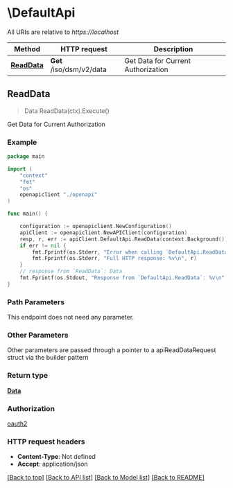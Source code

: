 # \DefaultApi

All URIs are relative to *https://localhost*

Method | HTTP request | Description
------------- | ------------- | -------------
[**ReadData**](DefaultApi.md#ReadData) | **Get** /iso/dsm/v2/data | Get Data for Current Authorization



## ReadData

> Data ReadData(ctx).Execute()

Get Data for Current Authorization



### Example

```go
package main

import (
    "context"
    "fmt"
    "os"
    openapiclient "./openapi"
)

func main() {

    configuration := openapiclient.NewConfiguration()
    apiClient := openapiclient.NewAPIClient(configuration)
    resp, r, err := apiClient.DefaultApi.ReadData(context.Background()).Execute()
    if err != nil {
        fmt.Fprintf(os.Stderr, "Error when calling `DefaultApi.ReadData``: %v\n", err)
        fmt.Fprintf(os.Stderr, "Full HTTP response: %v\n", r)
    }
    // response from `ReadData`: Data
    fmt.Fprintf(os.Stdout, "Response from `DefaultApi.ReadData`: %v\n", resp)
}
```

### Path Parameters

This endpoint does not need any parameter.

### Other Parameters

Other parameters are passed through a pointer to a apiReadDataRequest struct via the builder pattern


### Return type

[**Data**](Data.md)

### Authorization

[oauth2](../README.md#oauth2)

### HTTP request headers

- **Content-Type**: Not defined
- **Accept**: application/json

[[Back to top]](#) [[Back to API list]](../README.md#documentation-for-api-endpoints)
[[Back to Model list]](../README.md#documentation-for-models)
[[Back to README]](../README.md)

